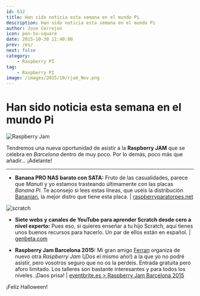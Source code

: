 ```yaml
---
id: 632
title: Han sido noticia esta semana en el mundo Pi
description: Han sido noticia esta semana en el mundo Pi
author: Jose Cerrejon
icon: pen-to-square
date: 2015-10-30 11:40:00
prev: /es/
next: false
category:
    - Raspberry PI
tag:
    - Raspberry PI
image: /images/2015/10/rjam_Nov.png
---
```


# Han sido noticia esta semana en el mundo Pi

![Raspberry Jam](/images/2015/10/rjam_Nov.png)

Tendremos una nueva oportunidad de asistir a la **Raspberry JAM** que se celebra en _Barcelona_ dentro de muy poco. Por lo demás, poco más que añadir... ¡Adelante!

---

-   **Banana PRO NAS barato con SATA:** Fruto de las casualidades, parece que _Manuti_ y yo estamos trasteando últimamente con las placas _Banana Pi_. Te aconsejo si lees estas líneas, que uséis la distribución [Bananian](https://www.bananian.org/), la mejor distro que tiene esta placa. | [raspberryparatorpes.net](https://raspberryparatorpes.net/empezando/banana-pro-nas-barato-con-sata/)

![scratch](/images/2015/10/scratch.png)

-   **Siete webs y canales de YouTube para aprender Scratch desde cero a nivel experto:** Pues eso, si quieres enseñar a tu hijo Scratch, aquí tienes unos buenos recursos para hacerlo. Un par de ellos están en español. | [genbeta.com](https://www.genbeta.com/herramientas/siete-webs-y-canales-de-youtube-para-aprender-scratch-desde-0-a-nivel-experto)

-   **Raspberry Jam Barcelona 2015:** Mi gran amigo [Ferran](https://twitter.com/FerriTheMaker) organiza de nuevo otra _Raspberry Jam_ (¡Dos el mismo año!) a la que yo no podré asistir, pero vosotros seguro que no os la perdeis. Entrada gratuita pero aforo limitado. Los talleres son bastante interesantes y para todos los niveles. ¡Daos prisa! | [eventbrite.es > Raspberry Jam Barcelona 2015](https://www.eventbrite.es/e/entradas-raspberry-jam-barcelona-2015-19173424228)

¡Feliz Halloween!
